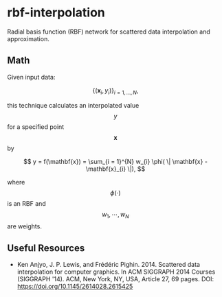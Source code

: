 # rbf-interpolation

Radial basis function (RBF) network for scattered data interpolation and approximation.

## Math

Given input data:

$$
\{ (\mathbf{x}_i, y_i) \}_{i = 1, \ldots, N},
$$

this technique calculates an interpolated value $$ y $$ for a specified point $$ \mathbf{x} $$ by

$$
y = f(\mathbf{x}) = \sum_{i = 1}^{N} w_{i} \phi( \| \mathbf{x} - \mathbf{x}_{i} \|),
$$

where $$ \phi(\cdot) $$ is an RBF and $$ w_1, \cdots, w_N $$ are weights.

## Useful Resources

- Ken Anjyo, J. P. Lewis, and Frédéric Pighin. 2014. Scattered data interpolation for computer graphics. In ACM SIGGRAPH 2014 Courses (SIGGRAPH '14). ACM, New York, NY, USA, Article 27, 69 pages. DOI: <https://doi.org/10.1145/2614028.2615425>
